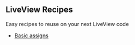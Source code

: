 ## LiveView Recipes

Easy recipes to reuse on your next LiveView code

* [Basic assigns](recipe-assigns.html)
